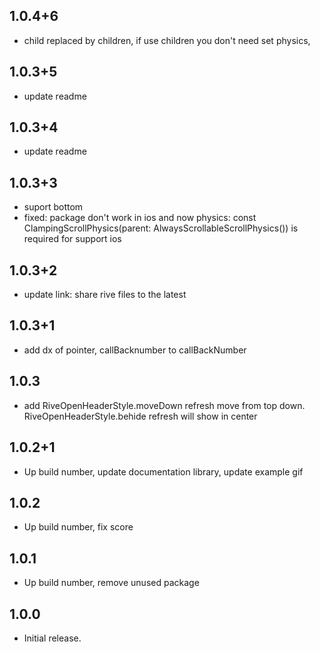 ## 1.0.4+6
* child replaced by children, if use children you don't need set physics,
## 1.0.3+5
* update readme
## 1.0.3+4
* update readme
## 1.0.3+3
* suport bottom
* fixed: package don't work in ios and now physics: const ClampingScrollPhysics(parent: AlwaysScrollableScrollPhysics()) is required for support ios
## 1.0.3+2
* update link: share rive files to the latest
## 1.0.3+1
* add dx of pointer, callBacknumber to callBackNumber
## 1.0.3
* add RiveOpenHeaderStyle.moveDown refresh move from top down. RiveOpenHeaderStyle.behide refresh will show in center
## 1.0.2+1
* Up build number, update documentation library, update example gif
## 1.0.2
* Up build number, fix score
## 1.0.1
* Up build number, remove unused package
## 1.0.0
* Initial release.